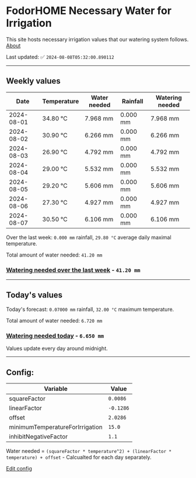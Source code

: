 # FodorHOME Necessary Water for Irrigation

This site hosts necessary irrigation values that our watering system follows. [About](https://github.com/redyau/irrigation)

Last updated: ✅ `2024-08-08T05:32:00.890112`

---

## Weekly values

| Date | Temperature | Water needed | Rainfall | Watering needed |
|-----|-----|-----|-----|-----|
| 2024-08-01 | 34.80 °C | 7.968 mm | 0.000 mm | 7.968 mm |
| 2024-08-02 | 30.90 °C | 6.266 mm | 0.000 mm | 6.266 mm |
| 2024-08-03 | 26.90 °C | 4.792 mm | 0.000 mm | 4.792 mm |
| 2024-08-04 | 29.00 °C | 5.532 mm | 0.000 mm | 5.532 mm |
| 2024-08-05 | 29.20 °C | 5.606 mm | 0.000 mm | 5.606 mm |
| 2024-08-06 | 27.30 °C | 4.927 mm | 0.000 mm | 4.927 mm |
| 2024-08-07 | 30.50 °C | 6.106 mm | 0.000 mm | 6.106 mm |


Over the last week: `0.000 mm` rainfall, `29.80 °C` average daily maximal temperature.

Total amount of water needed: `41.20 mm`

### [Watering needed over the last week](lastweek.txt) - `41.20 mm`

---

## Today's values

Today's forecast: `0.07000 mm` rainfall, `32.00 °C` maximum temperature.

Total amount of water needed: `6.720 mm`

### [Watering needed today](today.txt) - `6.650 mm`

Values update every day around midnight.

---

## Config:

| Variable | Value |
|-----|-----|
| squareFactor | `0.0086` |
| linearFactor | `-0.1286` |
| offset | `2.0286` |
| minimumTemperatureForIrrigation | `15.0` |
| inhibitNegativeFactor | `1.1` |

Water needed = `(squareFactor * temperature^2) + (linearFactor * temperature) + offset` - Calcualted for each day separately.

[Edit config](https://github.com/RedyAu/irrigation/edit/main/config.json)
